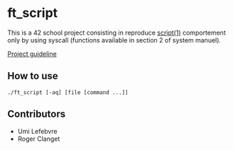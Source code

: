 # ft_script

This is a 42 school project consisting in reproduce [script(1)](https://developer.apple.com/library/mac/documentation/Darwin/Reference/ManPages/man1/script.1.html) comportement only by using syscall (functions available in section 2 of system manuel).

[Project guideline](https://projects.intrav2.42.fr/uploads/document/document/65/ft_script.pdf)

## How to use

	./ft_script [-aq] [file [command ...]]

## Contributors

* Umi Lefebvre
* Roger Clanget